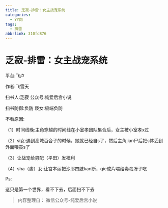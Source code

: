 ```yaml
---
title: 乏寂-排雷：女主战宠系统
categories:
  - YY向
tags:
  - 排雷
abbrlink: 310fd876
---
```

# 乏寂-排雷：女主战宠系统
平台:飞卢

作者:飞雪天

扫书人:乏寂 公众号:纯爱后宫小说

扫书防御:负防 亵女:极端负防

不看原因:

（1）时间线晚:主角穿越的时间线在小室孝团队集合后，女主被小室孝x过

（2）si女:遇到高城百合子的时候，她就已经自s了，然后主角jian尸后把s体丢到外面喂丧s了

（3）让战宠给男配（平田）发福利

（4）sha（虐）女:让宫本丽把沙耶四肢kan断，qie成片喂给毒岛冴子吃

Ps:

这只是第一个世界，看不下去，后面扫不下去


> 内容整理自： 微信公众号-纯爱后宫小说